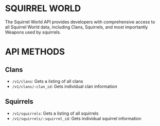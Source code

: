 # SQUIRREL WORLD

The Squirrel World API provides developers with comprehensive access to all Squirrel World data, including Clans, Squirrels, and most importantly Weapons used by squirrels.

# API METHODS

## Clans
* `/v1/clans`: Gets a listing of all clans
* `/v1/clans/:clan_id`: Gets individual clan information

## Squirrels
* `/v1/squirrels`: Gets a listing of all squirrels
* `/v1/squirrels/:squirrel_id`: Gets individual squirrel information
